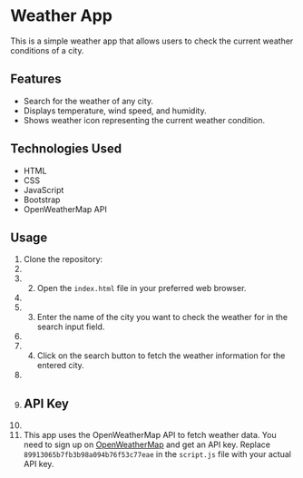 # Weather App

This is a simple weather app that allows users to check the current weather conditions of a city.

## Features

- Search for the weather of any city.
- Displays temperature, wind speed, and humidity.
- Shows weather icon representing the current weather condition.

## Technologies Used

- HTML
- CSS
- JavaScript
- Bootstrap
- OpenWeatherMap API

## Usage

1.	Clone the repository:
2.	
3.	2. Open the `index.html` file in your preferred web browser.
4.	
5.	3. Enter the name of the city you want to check the weather for in the search input field.
6.	
7.	4. Click on the search button to fetch the weather information for the entered city.
8.	
9.	## API Key
10.	
11.	This app uses the OpenWeatherMap API to fetch weather data. You need to sign up on [OpenWeatherMap](https://openweathermap.org/) and get an API key. Replace `89913065b7fb3b98a094b76f53c77eae` in the `script.js` file with your actual API key.
